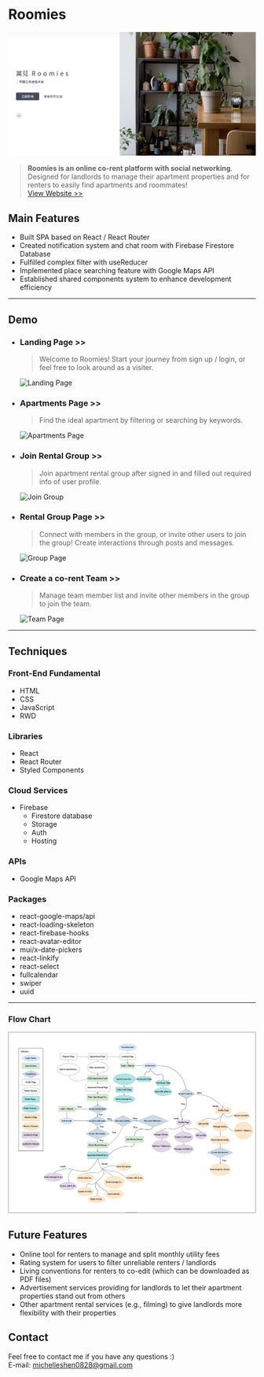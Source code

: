 # Roomies

![roomies](./src/images/readme.png "This is a cover image.")

> **Roomies is an online co-rent platform with social networking**. Designed for landlords to manage their apartment properties and for renters to easily find apartments and roommates!\
> [View Website >>](https://roomies-f03cd.web.app/)

## Main Features

- Built SPA based on React / React Router
- Created notification system and chat room with Firebase Firestore Database
- Fulfilled complex filter with useReducer
- Implemented place searching feature with Google Maps API
- Established shared components system to enhance development efficiency

---

## Demo

- ### **Landing Page** >>

  > Welcome to Roomies! Start your journey from sign up / login, or feel free to look around as a visiter.

  ![Landing Page](./README/landing.gif "Landing Page")

- ### **Apartments Page** >>

  > Find the ideal apartment by filtering or searching by keywords.

  ![Apartments Page](./README/apartments.gif "Apartments Page")

- ### **Join Rental Group** >>

  > Join apartment rental group after signed in and filled out required info of user profile.

  ![Join Group](./README/joingroup.gif "Join Group!")

- ### **Rental Group Page** >>

  > Connect with members in the group, or invite other users to join the group! Create interactions through posts and messages.

  ![Group Page](./README/group.gif "Group Page")

- ### **Create a co-rent Team** >>

  > Manage team member list and invite other members in the group to join the team.

  ![Team Page](./README/team.gif "Team Page")

---

## Techniques

### Front-End Fundamental

- HTML
- CSS
- JavaScript
- RWD

### Libraries

- React
- React Router
- Styled Components

### Cloud Services

- Firebase
  - Firestore database
  - Storage
  - Auth
  - Hosting

### APIs

- Google Maps API

### Packages

- react-google-maps/api
- react-loading-skeleton
- react-firebase-hooks
- react-avatar-editor
- mui/x-date-pickers
- react-linkify
- react-select
- fullcalendar
- swiper
- uuid

---

### Flow Chart

![Flow Chart](./README/flow.drawio.svg "Flow Chart")

## Future Features

- Online tool for renters to manage and split monthly utility fees
- Rating system for users to filter unreliable renters / landlords
- Living conventions for renters to co-edit (which can be downloaded as PDF files)
- Advertisement services providing for landlords to let their apartment properties stand out from others
- Other apartment rental services (e.g., filming) to give landlords more flexibility with their properties

## Contact

Feel free to contact me if you have any questions :) \
E-mail: michelleshen0828@gmail.com
